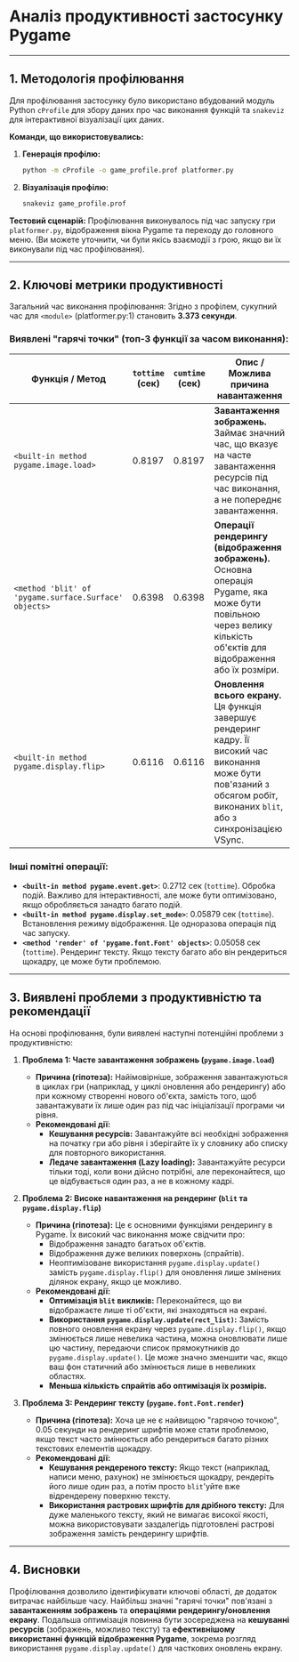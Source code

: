 # Аналіз продуктивності застосунку Pygame

---

## 1. Методологія профілювання

Для профілювання застосунку було використано вбудований модуль Python `cProfile` для збору даних про час виконання функцій та `snakeviz` для інтерактивної візуалізації цих даних.

**Команди, що використовувались:**
1.  **Генерація профілю:**
    ```bash
    python -m cProfile -o game_profile.prof platformer.py
    ```
2.  **Візуалізація профілю:**
    ```bash
    snakeviz game_profile.prof
    ```

**Тестовий сценарій:**
Профілювання виконувалось під час запуску гри `platformer.py`, відображення вікна Pygame та переходу до головного меню. (Ви можете уточнити, чи були якісь взаємодії з грою, якщо ви їх виконували під час профілювання).

---

## 2. Ключові метрики продуктивності

Загальний час виконання профілювання: Згідно з профілем, сукупний час для `<module>` (platformer.py:1) становить **3.373 секунди**.

### Виявлені "гарячі точки" (топ-3 функції за часом виконання):

| Функція / Метод                                  | `tottime` (сек) | `cumtime` (сек) | Опис / Можлива причина навантаження                                                                      |
|--------------------------------------------------|-----------------|-----------------|----------------------------------------------------------------------------------------------------------|
| `<built-in method pygame.image.load>`            | 0.8197          | 0.8197          | **Завантаження зображень.** Займає значний час, що вказує на часте завантаження ресурсів під час виконання, а не попереднє завантаження.                               |
| `<method 'blit' of 'pygame.surface.Surface' objects>` | 0.6398          | 0.6398          | **Операції рендерингу (відображення зображень).** Основна операція Pygame, яка може бути повільною через велику кількість об'єктів для відображення або їх розміри. |
| `<built-in method pygame.display.flip>`          | 0.6116          | 0.6116          | **Оновлення всього екрану.** Ця функція завершує рендеринг кадру. Її високий час виконання може бути пов'язаний з обсягом робіт, виконаних `blit`, або з синхронізацією VSync. |

### Інші помітні операції:

* **`<built-in method pygame.event.get>`**: 0.2712 сек (`tottime`). Обробка подій. Важливо для інтерактивності, але може бути оптимізовано, якщо обробляється занадто багато подій.
* **`<built-in method pygame.display.set_mode>`**: 0.05879 сек (`tottime`). Встановлення режиму відображення. Це одноразова операція під час запуску.
* **`<method 'render' of 'pygame.font.Font' objects>`**: 0.05058 сек (`tottime`). Рендеринг тексту. Якщо тексту багато або він рендериться щокадру, це може бути проблемою.

---

## 3. Виявлені проблеми з продуктивністю та рекомендації

На основі профілювання, були виявлені наступні потенційні проблеми з продуктивністю:

1.  **Проблема 1: Часте завантаження зображень (`pygame.image.load`)**
    * **Причина (гіпотеза):** Найімовірніше, зображення завантажуються в циклах гри (наприклад, у циклі оновлення або рендерингу) або при кожному створенні нового об'єкта, замість того, щоб завантажувати їх лише один раз під час ініціалізації програми чи рівня.
    * **Рекомендовані дії:**
        * **Кешування ресурсів:** Завантажуйте всі необхідні зображення на початку гри або рівня і зберігайте їх у словнику або списку для повторного використання.
        * **Ледаче завантаження (Lazy loading):** Завантажуйте ресурси тільки тоді, коли вони дійсно потрібні, але переконайтеся, що це відбувається один раз, а не в кожному кадрі.

2.  **Проблема 2: Високе навантаження на рендеринг (`blit` та `pygame.display.flip`)**
    * **Причина (гіпотеза):** Це є основними функціями рендерингу в Pygame. Їх високий час виконання може свідчити про:
        * Відображення занадто багатьох об'єктів.
        * Відображення дуже великих поверхонь (спрайтів).
        * Неоптимізоване використання `pygame.display.update()` замість `pygame.display.flip()` для оновлення лише змінених ділянок екрану, якщо це можливо.
    * **Рекомендовані дії:**
        * **Оптимізація `blit` викликів:** Переконайтеся, що ви відображаєте лише ті об'єкти, які знаходяться на екрані.
        * **Використання `pygame.display.update(rect_list)`:** Замість повного оновлення екрану через `pygame.display.flip()`, якщо змінюється лише невелика частина, можна оновлювати лише цю частину, передаючи список прямокутників до `pygame.display.update()`. Це може значно зменшити час, якщо ваш фон статичний або змінюється лише в невеликих областях.
        * **Меньша кількість спрайтів або оптимізація їх розмірів.**

3.  **Проблема 3: Рендеринг тексту (`pygame.font.Font.render`)**
    * **Причина (гіпотеза):** Хоча це не є найвищою "гарячою точкою", 0.05 секунди на рендеринг шрифтів може стати проблемою, якщо текст часто змінюється або рендериться багато різних текстових елементів щокадру.
    * **Рекомендовані дії:**
        * **Кешування рендереного тексту:** Якщо текст (наприклад, написи меню, рахунок) не змінюється щокадру, рендеріть його лише один раз, а потім просто `blit`'уйте вже відрендерену поверхню тексту.
        * **Використання растрових шрифтів для дрібного тексту:** Для дуже маленького тексту, який не вимагає високої якості, можна використовувати заздалегідь підготовлені растрові зображення замість рендерингу шрифтів.

---

## 4. Висновки

Профілювання дозволило ідентифікувати ключові області, де додаток витрачає найбільше часу. Найбільш значні "гарячі точки" пов'язані з **завантаженням зображень** та **операціями рендерингу/оновлення екрану**. Подальша оптимізація повинна бути зосереджена на **кешуванні ресурсів** (зображень, можливо тексту) та **ефективнішому використанні функцій відображення Pygame**, зокрема розгляд використання `pygame.display.update()` для часткових оновлень екрану.

